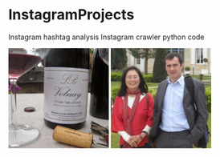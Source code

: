 # InstagramProjects

Instagram hashtag analysis
Instagram crawler
python code

<img src = "/instagram_hashtag_anaysis.jpg" width="200">

<img src = "/instagram_crawler.jpg" width="200">
